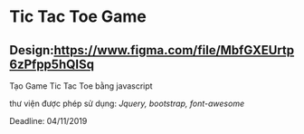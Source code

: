 # Tic Tac Toe Game

## Design:https://www.figma.com/file/MbfGXEUrtp6zPfpp5hQISq

Tạo Game Tic Tac Toe bằng javascript

thư viện được phép sử dụng: _Jquery, bootstrap, font-awesome_

Deadline: 04/11/2019
